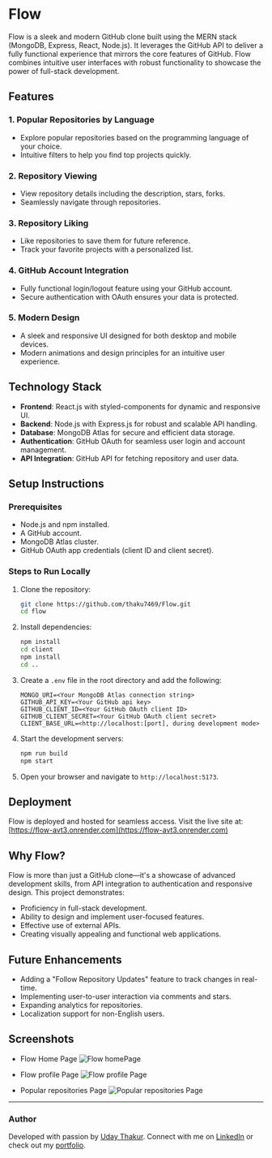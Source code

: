 # Flow

Flow is a sleek and modern GitHub clone built using the MERN stack (MongoDB, Express, React, Node.js). It leverages the GitHub API to deliver a fully functional experience that mirrors the core features of GitHub. Flow combines intuitive user interfaces with robust functionality to showcase the power of full-stack development.

## Features

### 1. **Popular Repositories by Language**

- Explore popular repositories based on the programming language of your choice.
- Intuitive filters to help you find top projects quickly.

### 2. **Repository Viewing**

- View repository details including the description, stars, forks.
- Seamlessly navigate through repositories.

### 3. **Repository Liking**

- Like repositories to save them for future reference.
- Track your favorite projects with a personalized list.

### 4. **GitHub Account Integration**

- Fully functional login/logout feature using your GitHub account.
- Secure authentication with OAuth ensures your data is protected.

### 5. **Modern Design**

- A sleek and responsive UI designed for both desktop and mobile devices.
- Modern animations and design principles for an intuitive user experience.

## Technology Stack

- **Frontend**: React.js with styled-components for dynamic and responsive UI.
- **Backend**: Node.js with Express.js for robust and scalable API handling.
- **Database**: MongoDB Atlas for secure and efficient data storage.
- **Authentication**: GitHub OAuth for seamless user login and account management.
- **API Integration**: GitHub API for fetching repository and user data.

## Setup Instructions

### Prerequisites

- Node.js and npm installed.
- A GitHub account.
- MongoDB Atlas cluster.
- GitHub OAuth app credentials (client ID and client secret).

### Steps to Run Locally

1. Clone the repository:

   ```bash
   git clone https://github.com/thaku7469/Flow.git
   cd flow
   ```

2. Install dependencies:

   ```bash
   npm install
   cd client
   npm install
   cd ..
   ```

3. Create a `.env` file in the root directory and add the following:

   ```env
   MONGO_URI=<Your MongoDB Atlas connection string>
   GITHUB_API_KEY=<Your GitHub api key>
   GITHUB_CLIENT_ID=<Your GitHub OAuth client ID>
   GITHUB_CLIENT_SECRET=<Your GitHub OAuth client secret>
   CLIENT_BASE_URL=<http://localhost:[port], during development mode>
   ```

4. Start the development servers:

   ```bash
   npm run build
   npm start
   ```

5. Open your browser and navigate to `http://localhost:5173`.

## Deployment

Flow is deployed and hosted for seamless access. Visit the live site at:
[https://flow-avt3.onrender.com](https://flow-avt3.onrender.com)

## Why Flow?

Flow is more than just a GitHub clone—it's a showcase of advanced development skills, from API integration to authentication and responsive design. This project demonstrates:

- Proficiency in full-stack development.
- Ability to design and implement user-focused features.
- Effective use of external APIs.
- Creating visually appealing and functional web applications.

## Future Enhancements

- Adding a "Follow Repository Updates" feature to track changes in real-time.
- Implementing user-to-user interaction via comments and stars.
- Expanding analytics for repositories.
- Localization support for non-English users.

## Screenshots

- Flow Home Page
  ![Flow homePage](https://i.imghippo.com/files/CPwE6184hug.png)

- Flow profile Page
  ![Flow profile Page](https://i.imghippo.com/files/Lb3081xVA.png)

- Popular repositories Page
  ![Popular repositories Page](https://i.imghippo.com/files/goj3108dE.png)

---

### Author

Developed with passion by [Uday Thakur](https://github.com/thaku7469). Connect with me on [LinkedIn](www.linkedin.com/in/udaythakurindia) or check out my [portfolio](https://yourportfolio.com/).
